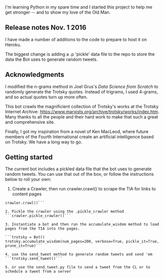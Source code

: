 I'm learning Python in my spare time and I started this project to help me get 
stronger -- and to show my love of the Old Man. 

## Release notes Nov. 1 2016

I have made a number of additions to the code to prepare to host it on Heroku. 

The biggest change is adding a .p 'pickle' data file to the repo to store the data the Bot uses to generate random tweets. 

## Acknowledgments
I modified the n-grams method in Joel Grus's _Data Science from Scratch_ to 
randomly generate the Trotsky quotes. Instead of trigrams, I used 4-grams, and
so actual quotes turn up more often. 

This bot crawls the magnificient collection of Trotsky's works at the 
Trotsky Internet Archive: https://www.marxists.org/archive/trotsky/works/index.htm. Many thanks to all the people and their hard work to make that such a 
great and comprehensive site. 

Finally, I got my inspiration from a novel of Ken MacLeod, where future members
of the Fourth International create an artificial intelligence based on 
Trotsky. We have a long way to go.

## Getting started

The current bot includes a pickled data file that the bot uses to generate random tweets. You can use that out of the box, or follow the instructions below to roll your own:

1. Create a Crawler, then run crawler.crawl() to scrape the TIA for links to content pages
```crawler = Crawler()
crawler.crawl()```

2. Pickle the crawler using the .pickle_crawler method
```crawler.pickle_crawler()```

3. Instantiate a bot and then run the accumulate_wisdom method to load pages from the TIA into the pages. 

```trotsky = Bot()
trotsky.accumulate_wisdom(num_pages=200, verbose=True, pickle_it=True, prune_it=True)```

4. use the send_tweet method to generate random tweets and send 'em
```trotsky.send_tweet()```

5. or use the send_tweet.py file to send a tweet from the CL or to schedule a tweet from a server 
